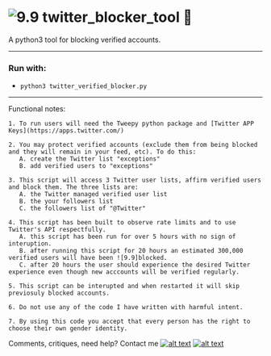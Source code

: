 # ![9.9] twitter_blocker_tool :seedling: 
A python3 tool for blocking verified accounts. 



--------

### Run with:
 *  `python3 twitter_verified_blocker.py`
 
--------
 

Functional notes:


    1. To run users will need the Tweepy python package and [Twitter APP Keys](https://apps.twitter.com/)
    
    2. You may protect verified accounts (exclude them from being blocked and they will remain in your feed, etc). To do this:
       A. create the Twitter list "exceptions" 
       B. add verified users to "exceptions" 
        
    3. This script will access 3 Twitter user lists, affirm verified users and block them. The three lists are:
       A. the Twitter managed verified user list
       B. the your followers list
       C. the followers list of "@Twitter"

    4. This script has been built to observe rate limits and to use Twitter's API respectfully. 
       A. this script has been run for over 5 hours with no sign of interuption. 
       B. after running this script for 20 hours an estimated 300,000 verified users will have been ![9.9]blocked. 
       C. after 20 hours the user should experience the desired Twitter experience even though new acccounts will be verified regularly.
       
    5. This script can be interupted and when restarted it will skip previosuly blocked accounts.
    
    6. Do not use any of the code I have written with harmful intent. 
    
    7. By using this code you accept that every person has the right to choose their own gender identity.  
    

Comments, critiques, need help? Contact me [![alt text][6.3]][3]  [![alt text][1.2]][1]

<!-- Please don't remove this: Grab your social icons from https://github.com/carlsednaoui/gitsocial -->
[1.2]: https://i.imgur.com/wWzX9uB.png (twitter icon without padding)
[1]: https://www.twitter.com/AGreenDCBike
[6.3]: http://i.imgur.com/9I6NRUm.png (github icon without padding)
[3]: https://github.com/antoinemcgrath

[9.9]: http://i.imgur.com/Ycvb3WC.png (Blocked Twitter verified icon)

